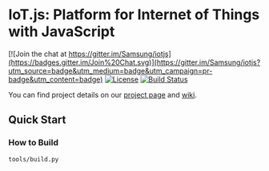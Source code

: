 # IoT.js: Platform for Internet of Things with JavaScript
[![Join the chat at https://gitter.im/Samsung/iotjs](https://badges.gitter.im/Join%20Chat.svg)](https://gitter.im/Samsung/iotjs?utm_source=badge&utm_medium=badge&utm_campaign=pr-badge&utm_content=badge)
[![License](https://img.shields.io/badge/licence-Apache%202.0-brightgreen.svg?style=flat)](LICENSE)
[![Build Status](https://travis-ci.org/Samsung/iotjs.svg?branch=master)](https://travis-ci.org/Samsung/iotjs)

You can find project details on our [project page](http://samsung.github.io/iotjs/) and [wiki](https://github.com/Samsung/iotjs/wiki).

## Quick Start
### How to Build

```bash
tools/build.py
```
